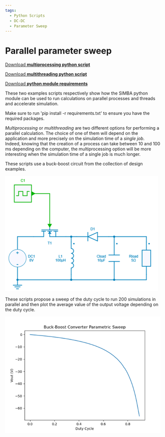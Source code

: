 ```yaml
---
tags:
  - Python Scripts
  - DC-DC
  - Parameter Sweep
---
```


# Parallel parameter sweep

[Download **multiprocessing python script**](5.%20Parameter%20Sweep%20(multiprocessing).py)

[Download **multithreading python script**](5.%20Parameter%20Sweep%20(multiprocessing).py)

[Download **python module requirements**](requirements.txt)

These two examples scripts respectively show how the SIMBA python module can be used to run calculations on parallel processes and threads and accelerate simulation.

Make sure to run 'pip install -r requirements.txt' to ensure you have the required packages.

*Multiprocessing* or *multithreading* are two different options for performing a parallel calculation. The choice of one of them will depend on the application and more precisely on the simulation time of a *single job*. Indeed, knowing that the creation of a process can take between 10 and 100 ms depending on the computer, the multiprocessing option will be more interesting when the simulation time of a single job is much longer.

These scripts use a buck-boost circuit from the collection of design examples.

![buck boost](fig/buckboost.png)

 These scripts propose a sweep of the duty cycle to run 200 simulations in parallel and then plot the average value of the output voltage depending on the duty cycle.

![buck_boost_parametric_sweep](fig/buck_boost_parametric_sweep.png)
